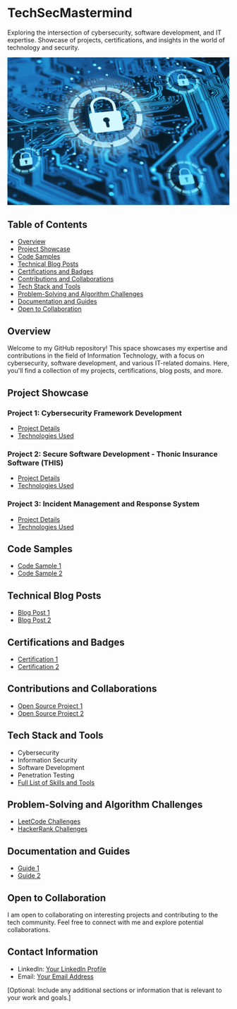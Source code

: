 # TechSecMastermind
Exploring the intersection of cybersecurity, software development, and IT expertise. Showcase of projects, certifications, and insights in the world of technology and security.

![Project Image or Logo](cyber.png) <!-- Include an image that represents your project -->

## Table of Contents
- [Overview](#overview)
- [Project Showcase](#project-showcase)
- [Code Samples](#code-samples)
- [Technical Blog Posts](#technical-blog-posts)
- [Certifications and Badges](#certifications-and-badges)
- [Contributions and Collaborations](#contributions-and-collaborations)
- [Tech Stack and Tools](#tech-stack-and-tools)
- [Problem-Solving and Algorithm Challenges](#problem-solving-and-algorithm-challenges)
- [Documentation and Guides](#documentation-and-guides)
- [Open to Collaboration](#open-to-collaboration)

## Overview
Welcome to my GitHub repository! This space showcases my expertise and contributions in the field of Information Technology, with a focus on cybersecurity, software development, and various IT-related domains. Here, you'll find a collection of my projects, certifications, blog posts, and more.

## Project Showcase
### Project 1: Cybersecurity Framework Development
- [Project Details](link-to-project-1)
- [Technologies Used](link-to-technologies)

### Project 2: Secure Software Development - Thonic Insurance Software (THIS)
- [Project Details](link-to-project-2)
- [Technologies Used](link-to-technologies)

### Project 3: Incident Management and Response System
- [Project Details](link-to-project-3)
- [Technologies Used](link-to-technologies)

## Code Samples
- [Code Sample 1](link-to-code-sample-1)
- [Code Sample 2](link-to-code-sample-2)

## Technical Blog Posts
- [Blog Post 1](link-to-blog-post-1)
- [Blog Post 2](link-to-blog-post-2)

## Certifications and Badges
- [Certification 1](link-to-certification-1)
- [Certification 2](link-to-certification-2)

## Contributions and Collaborations
- [Open Source Project 1](link-to-project-1)
- [Open Source Project 2](link-to-project-2)

## Tech Stack and Tools
- Cybersecurity
- Information Security
- Software Development
- Penetration Testing
- [Full List of Skills and Tools](link-to-skills)

## Problem-Solving and Algorithm Challenges
- [LeetCode Challenges](link-to-leetcode)
- [HackerRank Challenges](link-to-hackerrank)

## Documentation and Guides
- [Guide 1](link-to-guide-1)
- [Guide 2](link-to-guide-2)

## Open to Collaboration
I am open to collaborating on interesting projects and contributing to the tech community. Feel free to connect with me and explore potential collaborations.

## Contact Information
- LinkedIn: [Your LinkedIn Profile](link-to-linkedin)
- Email: [Your Email Address](mailto:your-email@example.com)

[Optional: Include any additional sections or information that is relevant to your work and goals.]

